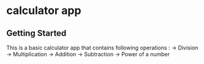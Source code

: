# calculator app

## Getting Started

This is a basic calculator app that contains following operations :
->  Division
->  Multiplication
->  Addition
->  Subtraction
->  Power of a number
